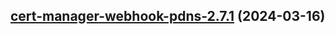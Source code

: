 

## [cert-manager-webhook-pdns-2.7.1](https://github.com/cyr-ius/truenas-charts/compare/cert-manager-webhook-pdns-2.7.0...cert-manager-webhook-pdns-2.7.1) (2024-03-16)

